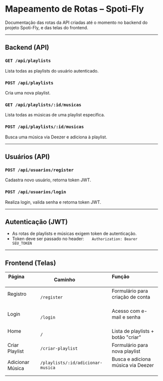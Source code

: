 # Mapeamento de Rotas – Spoti-Fly

Documentação das rotas da API criadas até o momento no backend do projeto Spoti-Fly, e das telas do frontend.

---

## Backend (API)

### `GET /api/playlists`
Lista todas as playlists do usuário autenticado.

### `POST /api/playlists`
Cria uma nova playlist.

### `GET /api/playlists/:id/musicas`
Lista todas as músicas de uma playlist específica.

### `POST /api/playlists/:id/musicas`
Busca uma música via Deezer e adiciona à playlist.

---

## Usuários (API)

### `POST /api/usuarios/register`
Cadastra novo usuário, retorna token JWT.

### `POST /api/usuarios/login`
Realiza login, valida senha e retorna token JWT.

---

## Autenticação (JWT)

- As rotas de playlists e músicas exigem token de autenticação.
- Token deve ser passado no header:
  ```
  Authorization: Bearer SEU_TOKEN
  ```

---

## Frontend (Telas)

| Página             | Caminho               | Função                                 |
|--------------------|------------------------|----------------------------------------|
| Registro           | `/register`            | Formulário para criação de conta       |
| Login              | `/login`               | Acesso com e-mail e senha              |
| Home               | `/`                    | Lista de playlists + botão "criar"     |
| Criar Playlist     | `/criar-playlist`      | Formulário para nova playlist          |
| Adicionar Música   | `/playlists/:id/adicionar-musica` | Busca e adiciona música via Deezer     |
